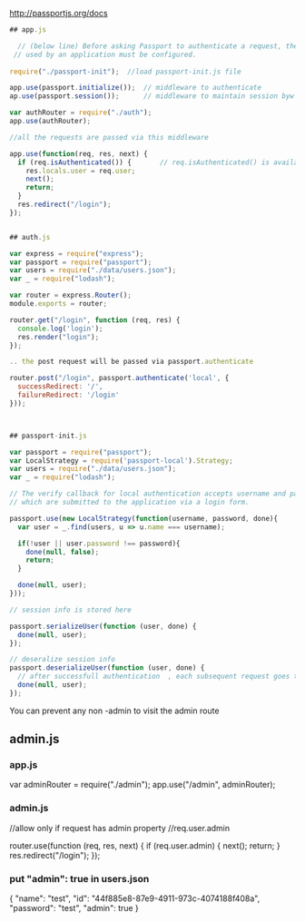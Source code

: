 http://passportjs.org/docs

```javascript
## app.js

  // (below line) Before asking Passport to authenticate a request, the strategy (or strategies) 
 // used by an application must be configured.
 
require("./passport-init");  //load passport-init.js file

app.use(passport.initialize());  // middleware to authenticate 
ap.use(passport.session());      // middleware to maintain session byw subsequent requests

var authRouter = require("./auth");
app.use(authRouter);

//all the requests are passed via this middleware

app.use(function(req, res, next) {
  if (req.isAuthenticated()) {       // req.isAuthenticated() is available only due to Passport
    res.locals.user = req.user;
    next();
    return;
  }
  res.redirect("/login");
});


## auth.js

var express = require("express");
var passport = require("passport");
var users = require("./data/users.json");
var _ = require("lodash");

var router = express.Router();
module.exports = router;

router.get("/login", function (req, res) {
  console.log('login');
  res.render("login");
});

.. the post request will be passed via passport.authenticate

router.post("/login", passport.authenticate('local', {
  successRedirect: '/',
  failureRedirect: '/login'
}));



## passport-init.js

var passport = require("passport");
var LocalStrategy = require('passport-local').Strategy;
var users = require("./data/users.json");
var _ = require("lodash");

// The verify callback for local authentication accepts username and password arguments, 
// which are submitted to the application via a login form.

passport.use(new LocalStrategy(function(username, password, done){
  var user = _.find(users, u => u.name === username);

  if(!user || user.password !== password){
    done(null, false);
    return;
  }

  done(null, user);
}));

// session info is stored here

passport.serializeUser(function (user, done) {
  done(null, user);
});

// deseralize session info
passport.deserializeUser(function (user, done) {
  // after successfull authentication  , each subsequent request goes through this
  done(null, user);
});


```

You can prevent any non -admin to visit the admin route    

## admin.js

### app.js

var adminRouter = require("./admin");
app.use("/admin", adminRouter);

### admin.js

//allow only if request has admin property
//req.user.admin

router.use(function (req, res, next) {
  if (req.user.admin) {
    next();
    return;
  }
  res.redirect("/login");
});

### put "admin": true in users.json

 {
    "name": "test",
    "id": "44f885e8-87e9-4911-973c-4074188f408a",
    "password": "test",
    "admin": true
  }
  
  
  
  









